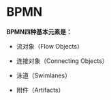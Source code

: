 # BPMN

**BPMN四种基本元素是：**

* 流对象（Flow Objects）

* 连接对象（Connecting Objects）

* 泳道（Swimlanes）

* 附件（Artifacts）



